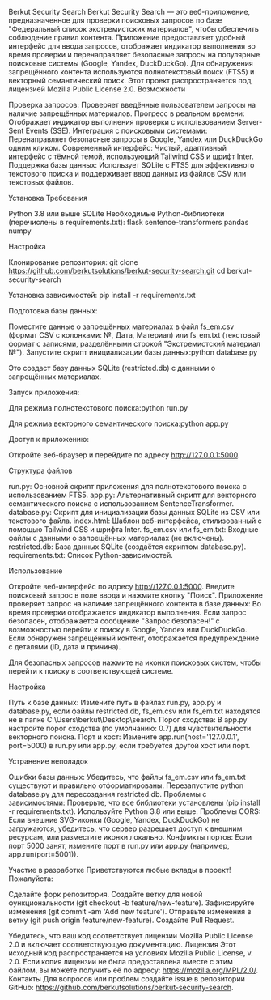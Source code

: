 Berkut Security Search
Berkut Security Search — это веб-приложение, предназначенное для проверки поисковых запросов по базе "Федеральный список экстремистских материалов", чтобы обеспечить соблюдение правил контента. Приложение предоставляет удобный интерфейс для ввода запросов, отображает индикатор выполнения во время проверки и перенаправляет безопасные запросы на популярные поисковые системы (Google, Yandex, DuckDuckGo). Для обнаружения запрещённого контента используются полнотекстовый поиск (FTS5) и векторный семантический поиск.
Этот проект распространяется под лицензией Mozilla Public License 2.0.
Возможности

Проверка запросов: Проверяет введённые пользователем запросы на наличие запрещённых материалов.
Прогресс в реальном времени: Отображает индикатор выполнения проверки с использованием Server-Sent Events (SSE).
Интеграция с поисковыми системами: Перенаправляет безопасные запросы в Google, Yandex или DuckDuckGo одним кликом.
Современный интерфейс: Чистый, адаптивный интерфейс с тёмной темой, использующий Tailwind CSS и шрифт Inter.
Поддержка базы данных: Использует SQLite с FTS5 для эффективного текстового поиска и поддерживает ввод данных из файлов CSV или текстовых файлов.

Установка
Требования

Python 3.8 или выше
SQLite
Необходимые Python-библиотеки (перечислены в requirements.txt):
flask
sentence-transformers
pandas
numpy



Настройка

Клонирование репозитория:
git clone https://github.com/berkutsolutions/berkut-security-search.git
cd berkut-security-search


Установка зависимостей:
pip install -r requirements.txt


Подготовка базы данных:

Поместите данные о запрещённых материалах в файл fs_em.csv (формат CSV с колонками: №, Дата, Материал) или fs_em.txt (текстовый формат с записями, разделёнными строкой "Экстремистский материал №").
Запустите скрипт инициализации базы данных:python database.py

Это создаст базу данных SQLite (restricted.db) с данными о запрещённых материалах.


Запуск приложения:

Для режима полнотекстового поиска:python run.py


Для режима векторного семантического поиска:python app.py




Доступ к приложению:

Откройте веб-браузер и перейдите по адресу http://127.0.0.1:5000.



Структура файлов

run.py: Основной скрипт приложения для полнотекстового поиска с использованием FTS5.
app.py: Альтернативный скрипт для векторного семантического поиска с использованием SentenceTransformer.
database.py: Скрипт для инициализации базы данных SQLite из CSV или текстового файла.
index.html: Шаблон веб-интерфейса, стилизованный с помощью Tailwind CSS и шрифта Inter.
fs_em.csv или fs_em.txt: Входные файлы с данными о запрещённых материалах (не включены).
restricted.db: База данных SQLite (создаётся скриптом database.py).
requirements.txt: Список Python-зависимостей.

Использование

Откройте веб-интерфейс по адресу http://127.0.0.1:5000.
Введите поисковый запрос в поле ввода и нажмите кнопку "Поиск".
Приложение проверяет запрос на наличие запрещённого контента в базе данных:
Во время проверки отображается индикатор выполнения.
Если запрос безопасен, отображается сообщение "Запрос безопасен!" с возможностью перейти к поиску в Google, Yandex или DuckDuckGo.
Если обнаружен запрещённый контент, отображается предупреждение с деталями (ID, дата и причина).


Для безопасных запросов нажмите на иконки поисковых систем, чтобы перейти к поиску в соответствующей системе.

Настройка

Путь к базе данных: Измените путь в файлах run.py, app.py и database.py, если файлы restricted.db, fs_em.csv или fs_em.txt находятся не в папке C:\Users\berkut\Desktop\search\.
Порог сходства: В app.py настройте порог сходства (по умолчанию: 0.7) для чувствительности векторного поиска.
Порт и хост: Измените app.run(host='127.0.0.1', port=5000) в run.py или app.py, если требуется другой хост или порт.

Устранение неполадок

Ошибки базы данных: Убедитесь, что файлы fs_em.csv или fs_em.txt существуют и правильно отформатированы. Перезапустите python database.py для пересоздания restricted.db.
Проблемы с зависимостями: Проверьте, что все библиотеки установлены (pip install -r requirements.txt). Используйте Python 3.8 или выше.
Проблемы CORS: Если внешние SVG-иконки (Google, Yandex, DuckDuckGo) не загружаются, убедитесь, что сервер разрешает доступ к внешним ресурсам, или разместите иконки локально.
Конфликты портов: Если порт 5000 занят, измените порт в run.py или app.py (например, app.run(port=5001)).

Участие в разработке
Приветствуются любые вклады в проект! Пожалуйста:

Сделайте форк репозитория.
Создайте ветку для новой функциональности (git checkout -b feature/new-feature).
Зафиксируйте изменения (git commit -am 'Add new feature').
Отправьте изменения в ветку (git push origin feature/new-feature).
Создайте Pull Request.

Убедитесь, что ваш код соответствует лицензии Mozilla Public License 2.0 и включает соответствующую документацию.
Лицензия
Этот исходный код распространяется на условиях Mozilla Public License, v. 2.0. Если копия лицензии не была предоставлена вместе с этим файлом, вы можете получить её по адресу: https://mozilla.org/MPL/2.0/.
Контакты
Для вопросов или проблем создайте issue в репозитории GitHub: https://github.com/berkutsolutions/berkut-security-search.

